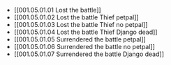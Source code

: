 - [[001.05.01.01 Lost the battle]]
- [[001.05.01.02 Lost the battle Thief petpal]]
- [[001.05.01.03 Lost the battle Thief no petpal]]
- [[001.05.01.04 Lost the battle Thief Django dead]]
- [[001.05.01.05 Surrendered the battle petpal]]
- [[001.05.01.06 Surrendered the battle no petpal]]
- [[001.05.01.07 Surrendered the battle Django dead]]